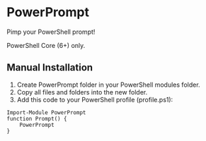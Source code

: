 # PowerPrompt

Pimp your PowerShell prompt!

PowerShell Core (6+) only.

## Manual Installation

1. Create PowerPrompt folder in your PowerShell modules folder.
2. Copy all files and folders into the new folder.
3. Add this code to your PowerShell profile (profile.ps1):

```
Import-Module PowerPrompt
function Prompt() {
    PowerPrompt
}
```
